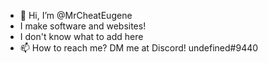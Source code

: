 - 👋 Hi, I’m @MrCheatEugene
- I make software and websites!
- I don't know what to add here
- 📫 How to reach me? DM me at Discord! undefined#9440
